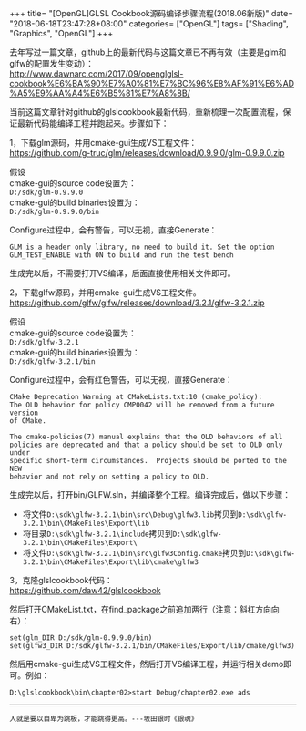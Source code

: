 +++
title= "[OpenGL]GLSL Cookbook源码编译步骤流程(2018.06新版)"
date= "2018-06-18T23:47:28+08:00"
categories= ["OpenGL"]
tags= ["Shading", "Graphics", "OpenGL"]
+++

去年写过一篇文章，github上的最新代码与这篇文章已不再有效（主要是glm和glfw的配置发生变动）：  
http://www.dawnarc.com/2017/09/openglglsl-cookbook%E6%BA%90%E7%A0%81%E7%BC%96%E8%AF%91%E6%AD%A5%E9%AA%A4%E6%B5%81%E7%A8%8B/

当前这篇文章针对github的glslcookbook最新代码，重新梳理一次配置流程，保证最新代码能编译工程并跑起来。步骤如下：

1，下载glm源码，并用cmake-gui生成VS工程文件：  
https://github.com/g-truc/glm/releases/download/0.9.9.0/glm-0.9.9.0.zip

假设  
cmake-gui的source code设置为：  
`D:/sdk/glm-0.9.9.0`  
cmake-gui的build binaries设置为：  
`D:/sdk/glm-0.9.9.0/bin`

Configure过程中，会有警告，可以无视，直接Generate：

	GLM is a header only library, no need to build it. Set the option GLM_TEST_ENABLE with ON to build and run the test bench
	
生成完以后，不需要打开VS编译，后面直接使用相关文件即可。


2，下载glfw源码，并用cmake-gui生成VS工程文件。
https://github.com/glfw/glfw/releases/download/3.2.1/glfw-3.2.1.zip

假设  
cmake-gui的source code设置为：  
`D:/sdk/glfw-3.2.1`  
cmake-gui的build binaries设置为：  
`D:/sdk/glfw-3.2.1/bin`

Configure过程中，会有红色警告，可以无视，直接Generate：

	CMake Deprecation Warning at CMakeLists.txt:10 (cmake_policy):
	The OLD behavior for policy CMP0042 will be removed from a future version
	of CMake.

	The cmake-policies(7) manual explains that the OLD behaviors of all
	policies are deprecated and that a policy should be set to OLD only under
	specific short-term circumstances.  Projects should be ported to the NEW
	behavior and not rely on setting a policy to OLD.


生成完以后，打开bin/GLFW.sln，并编译整个工程。编译完成后，做以下步骤：

+ 将文件`D:\sdk\glfw-3.2.1\bin\src\Debug\glfw3.lib`拷贝到`D:\sdk\glfw-3.2.1\bin\CMakeFiles\Export\lib`
+ 将目录`D:\sdk\glfw-3.2.1\include`拷贝到`D:\sdk\glfw-3.2.1\bin\CMakeFiles\Export\`
+ 将文件`D:\sdk\glfw-3.2.1\bin\src\glfw3Config.cmake`拷贝到`D:\sdk\glfw-3.2.1\bin\CMakeFiles\Export\lib\cmake\glfw3`

3，克隆glslcookbook代码：  
https://github.com/daw42/glslcookbook

然后打开CMakeList.txt，在find_package之前追加两行（注意：斜杠方向向右）：

	set(glm_DIR D:/sdk/glm-0.9.9.0/bin)
	set(glfw3_DIR D:/sdk/glfw-3.2.1/bin/CMakeFiles/Export/lib/cmake/glfw3)

然后用cmake-gui生成VS工程文件，然后打开VS编译工程，并运行相关demo即可。例如：

	D:\glslcookbook\bin\chapter02>start Debug/chapter02.exe ads
	
***
`人就是要以自卑为跳板，才能跳得更高。---坂田银时《银魂》`